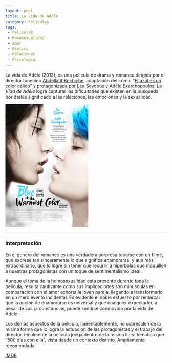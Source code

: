 ```yaml
---
layout: post
title: La vida de Adéle
category: Peliculas
tags:
 - Peliculas
 - Homosexualidad
 - Amor
 - Erotico
 - Relaciones
 - Psicologia
---
```


La vida de Adéle (2013), es una película de drama y romance dirigida por el director tunecino [Abdellatif Kechiche](https://en.wikipedia.org/wiki/Abdellatif_Kechiche), adaptación del cómic “[El azul es un color cálido](https://www.amazon.es/El-Azul-Color-C%C3%A1lido-Emoci%C3%B3nate/dp/8492902442)” y protagonizada por  [Léa Seydoux](http://www.imdb.com/name/nm2244205/) y [Adèle Exarchopoulos](https://en.wikipedia.org/wiki/Ad%C3%A8le_Exarchopoulos). La *Vida de Adéle* logra capturar las dificultades que existen en la busqueda por darles significado a las relaciones, las emociones y la sexualidad.

![La Vida de Adele](/Images/vidadeadele.png)

***

### Interpretación ###

En el genero del romance es una verdadera sorpresa toparse con un filme, que exprese tan sinceramente lo que significa enamorarse, y aun más extraordinario, que lo logre sin tener que recurrir a hiperbolas que maquillen a nuestras protagonistas con un toque de sentimentalismo ideal.

Aunque el tema de la homosexualidad esta presente durante toda la película, resulta cautivante como sus implicaciones son minusculas en comparacion con el amor exhorta la joven pareja, llegando a transformarlo en un mero evento incidental. Es evidente el noble esfuerzo por remarcar que la acción de enamorarse es universal y que cualquier expectador, a pesar de sus circunstancias, puede sentirse conmovido por la vida de Adele.

Los demas aspectos de la pelicula, lamentablemente, no sobresalen de la misma forma que lo logra la actuacion de las protagonistas y el trabajo del director. Finalmente la pelicula juega dentro de la misma linea tematica que “500 días con ella”, vista desde un contexto distinto. Ampliamente recomendada.

[IMDB](http://www.imdb.com/title/tt2278871/)
